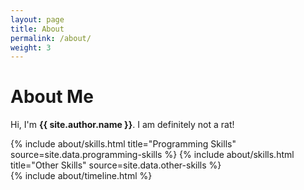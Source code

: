 ```yaml
---
layout: page
title: About
permalink: /about/
weight: 3
---
```


# **About Me**

Hi, I'm **{{ site.author.name }}**. I am definitely not a rat!

<div class="row">
{% include about/skills.html title="Programming Skills" source=site.data.programming-skills %}
{% include about/skills.html title="Other Skills" source=site.data.other-skills %}
</div>

<div class="row">
{% include about/timeline.html %}
</div>
